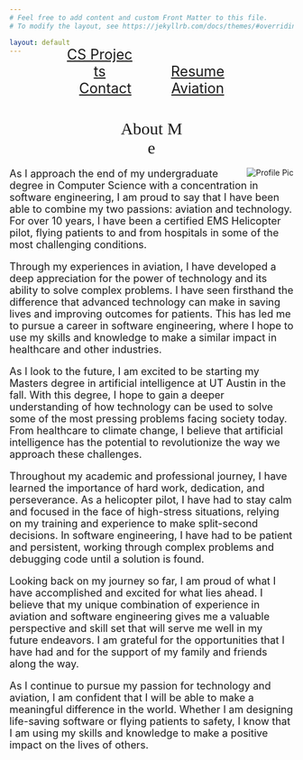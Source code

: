 ```yaml
---
# Feel free to add content and custom Front Matter to this file.
# To modify the layout, see https://jekyllrb.com/docs/themes/#overriding-theme-defaults

layout: default
---
```


<div style="text-align: center; margin-top: -30px;">
  <a href="/ePortfolioPardue/projects.md/" style="display: inline-block; width: 120px; margin: 0 20px; font-size: 25px;">CS&nbsp;Projects</a>
  <a href="/ePortfolioPardue/resume/" style="display: inline-block; width: 120px; margin: 0 30px; font-size: 25px;">Resume</a>
  <a href="/contact.html" style="display: inline-block; width: 120px; margin: 0 20px; font-size: 25px;">Contact</a>
  <a href="/aviation.html" style="display: inline-block; width: 120px; margin: 0 20px; font-size: 25px;">Aviation</a>
</div>



<div style="text-align: center; margin-top: 40px;">
  <span style="display: inline-block; width: 120px; margin: 0 10px; font-size: 30px; font-family: Monaco, 'Bitstream Vera Sans Mono', 'Lucida Console', Terminal;">About&nbsp;Me</span>
</div>



<style>
  p {
    font-size: 18px;
  }
</style>
<div class="container">
  <img src="{{ site.baseurl }}/assets/newpic.jpg" alt="Profile Pic" style="float: right;">
  <p>As I approach the end of my undergraduate degree in Computer Science with a concentration in software engineering, I am proud to say that I have been able to combine my two passions: aviation and technology. For over 10 years, I have been a certified EMS Helicopter pilot, flying patients to and from hospitals in some of the most challenging conditions.

Through my experiences in aviation, I have developed a deep appreciation for the power of technology and its ability to solve complex problems. I have seen firsthand the difference that advanced technology can make in saving lives and improving outcomes for patients. This has led me to pursue a career in software engineering, where I hope to use my skills and knowledge to make a similar impact in healthcare and other industries.

As I look to the future, I am excited to be starting my Masters degree in artificial intelligence at UT Austin in the fall. With this degree, I hope to gain a deeper understanding of how technology can be used to solve some of the most pressing problems facing society today. From healthcare to climate change, I believe that artificial intelligence has the potential to revolutionize the way we approach these challenges.

Throughout my academic and professional journey, I have learned the importance of hard work, dedication, and perseverance. As a helicopter pilot, I have had to stay calm and focused in the face of high-stress situations, relying on my training and experience to make split-second decisions. In software engineering, I have had to be patient and persistent, working through complex problems and debugging code until a solution is found.

Looking back on my journey so far, I am proud of what I have accomplished and excited for what lies ahead. I believe that my unique combination of experience in aviation and software engineering gives me a valuable perspective and skill set that will serve me well in my future endeavors. I am grateful for the opportunities that I have had and for the support of my family and friends along the way.

As I continue to pursue my passion for technology and aviation, I am confident that I will be able to make a meaningful difference in the world. Whether I am designing life-saving software or flying patients to safety, I know that I am using my skills and knowledge to make a positive impact on the lives of others.
  </p>
</div>
